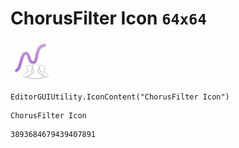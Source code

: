 # ChorusFilter Icon `64x64`
<img src="/img/ChorusFilter%20Icon.png" width=64 height=64>

``` CSharp
EditorGUIUtility.IconContent("ChorusFilter Icon")
```
```
ChorusFilter Icon
```
```
3893684679439407891
```
